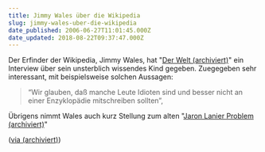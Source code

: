```yaml
---
title: Jimmy Wales über die Wikipedia
slug: jimmy-wales-uber-die-wikipedia
date_published: 2006-06-27T11:01:45.000Z
date_updated: 2018-08-22T09:37:47.000Z
---
```


Der Erfinder der Wikipedia, Jimmy Wales, hat "[Der Welt (archiviert)](http://web.archive.org/web/20060705032040/http://www.welt.de:80/data/2006/06/26/932122.html)" ein Interview über sein unsterblich wissendes Kind gegeben. Zuegegeben sehr interessant, mit beispielsweise solchen Aussagen:

> “Wir glauben, daß manche Leute Idioten sind und besser nicht an einer Enzyklopädie mitschreiben sollten”,

Übrigens nimmt Wales auch kurz Stellung zum alten "[Jaron Lanier Problem (archiviert)](http://web.archive.org/web/20060926013530/http://www.thafaker.de:80/?p=970)"

([via (archiviert)](http://web.archive.org/web/20060708094533/http://www.medienrauschen.de:80/archiv/2006/06/26/anonymitaet-als-einstieg-interview-mit-wikipedia-gruender-jimmy-wales/))
